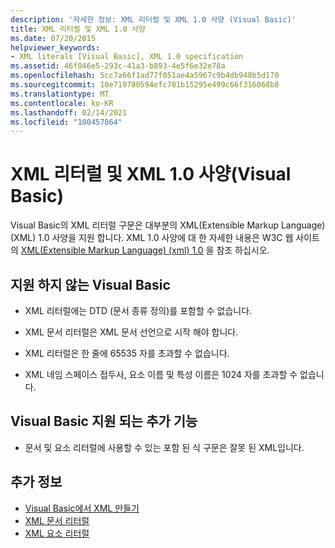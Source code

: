 ```yaml
---
description: '자세한 정보: XML 리터럴 및 XML 1.0 사양 (Visual Basic)'
title: XML 리터럴 및 XML 1.0 사양
ms.date: 07/20/2015
helpviewer_keywords:
- XML literals [Visual Basic], XML 1.0 specification
ms.assetid: 46f046e5-293c-41a3-b893-4e5f6e32e78a
ms.openlocfilehash: 5cc7a66f1ad77f051ae4a5967c9b4db948b5d170
ms.sourcegitcommit: 10e719780594efc781b15295e499c66f316068b8
ms.translationtype: MT
ms.contentlocale: ko-KR
ms.lasthandoff: 02/14/2021
ms.locfileid: "100457864"
---
```

# <a name="xml-literals-and-the-xml-10-specification-visual-basic"></a>XML 리터럴 및 XML 1.0 사양(Visual Basic)

Visual Basic의 XML 리터럴 구문은 대부분의 XML(Extensible Markup Language) (XML) 1.0 사양을 지원 합니다. XML 1.0 사양에 대 한 자세한 내용은 W3C 웹 사이트의 [XML(Extensible Markup Language) (xml) 1.0](https://www.w3.org/TR/xml) 을 참조 하십시오.  
  
## <a name="what-visual-basic-does-not-support"></a>지원 하지 않는 Visual Basic  
  
- XML 리터럴에는 DTD (문서 종류 정의)를 포함할 수 없습니다.  
  
- XML 문서 리터럴은 XML 문서 선언으로 시작 해야 합니다.  
  
- XML 리터럴은 한 줄에 65535 자를 초과할 수 없습니다.  
  
- XML 네임 스페이스 접두사, 요소 이름 및 특성 이름은 1024 자를 초과할 수 없습니다.  
  
## <a name="extra-features-that-visual-basic-supports"></a>Visual Basic 지원 되는 추가 기능  
  
- 문서 및 요소 리터럴에 사용할 수 있는 포함 된 식 구문은 잘못 된 XML입니다.  
  
## <a name="see-also"></a>추가 정보

- [Visual Basic에서 XML 만들기](creating-xml.md)
- [XML 문서 리터럴](../../../language-reference/xml-literals/xml-document-literal.md)
- [XML 요소 리터럴](../../../language-reference/xml-literals/xml-element-literal.md)
